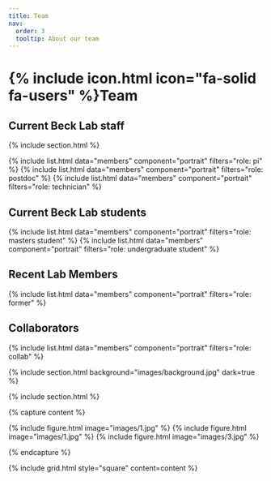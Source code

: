 ```yaml
---
title: Team
nav:
  order: 3
  tooltip: About our team
---
```


# {% include icon.html icon="fa-solid fa-users" %}Team
## Current Beck Lab staff

{% include section.html %}

{% include list.html data="members" component="portrait" filters="role: pi" %}
{% include list.html data="members" component="portrait" filters="role: postdoc" %}
{% include list.html data="members" component="portrait" filters="role: technician" %}

## Current Beck Lab students

{% include list.html data="members" component="portrait" filters="role: masters student" %}
{% include list.html data="members" component="portrait" filters="role: undergraduate student" %}

## Recent Lab Members
{% include list.html data="members" component="portrait" filters="role: former" %}

## Collaborators
{% include list.html data="members" component="portrait" filters="role: collab" %}

{% include section.html background="images/background.jpg" dark=true %}

{% include section.html %}

{% capture content %}

{% include figure.html image="images/1.jpg" %}
{% include figure.html image="images/1.jpg" %}
{% include figure.html image="images/3.jpg" %}

{% endcapture %}

{% include grid.html style="square" content=content %}
